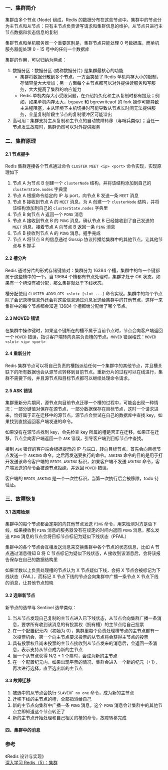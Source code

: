 ### 一、集群简介

集群由多个节点 (Node) 组成，Redis 的数据分布在这些节点中。集群中的节点分为主节点和从节点：只有主节点负责读写请求和集群信息的维护，从节点只进行主节点数据和状态信息的复制

集群节点和单机服务器一个重要区别是，集群节点只能处理 0 号数据库，而单机服务器能处理 0 - 15 号中的任何一个数据库

集群的作用，可以归纳为两点：

 1. 数据分区：数据分区 (或称数据分片) 是集群最核心的功能
     - 集群将数据分散到多个节点，一方面突破了 Redis 单机内存大小的限制，存储容量大大增加；另一方面每个主节点都可以对外提供读服务和写服务，大大提高了集群的响应能力
     - Redis 单机内存大小受限问题，在介绍持久化和主从复制时都有提及；例如，如果单机内存太大，bgsave 和 bgrewriteaof 的 fork 操作可能导致主进程阻塞，主从环境下主机切换时可能导致从节点长时间无法提供服务，全量复制阶段主节点的复制缓冲区可能溢出
 2. 高可用：集群支持主从复制和主节点的自动故障转移（与哨兵类似）；当任一节点发生故障时，集群仍然可以对外提供服务

### 二、集群原理

#### 2.1 节点握手

Redis 集群连接各个节点通过命令 `CLUSTER MEET <ip> <port>` 命令实现，实现原理如下
 
 1. 节点 A 为节点 B 创建一个 `clusterNode` 结构，并将该结构添加到自己的 `clusterState.nodes` 字典里
 2. 节点 A 根据命令给定的 IP 与 port，向节点 B 发送一条 `MEET` 消息
 3. 节点 B 接收到节点 A 的 `MEET` 消息，为 A 创建一个 `clusterNode` 结构，并将该结构添加到自己的 `clusterState.nodes` 字典里
 4. 节点 B 向节点 A 返回一个 `PONG` 消息
 5. 节点 A 接收到节点 B 的 `PONG` 消息，确认节点 B 已经接收到了自己发送的 `MEET` 消息，接着节点 A 向节点 B 返回一条 `PING` 消息
 6. 节点 B 接收到节点 A 的 `PING` 消息，握手完成
 7. 节点 A 将节点 B 的信息通过 Gossip 协议传播给集群中的其他节点，让其他节点与 B 握手

#### 2.2 槽分片

Redis 通过分片的形式存储键值对：集群分为 16384 个槽，集群中的每一个键都属于这些槽中的一个。当 13684 个槽都有节点处理时，集群才处于 OK 状态，如果有一个槽没有被分配，那么集群就处于下线状态。

槽分配使用 `CLUSTER ADDSLOTS <slot> [slot ...]` 命令实现。集群中的每个节点除了会记录槽信息外还会将这些信息通过消息发送给集群中的其他节点，这样一来集群中的每个节点都会知道 13684 个槽都给分配给了哪个节点。

#### 2.3 MOVED 错误

在集群中操作键时，如果这个键所在的槽不属于当前节点时，节点会向客户端返回一个 `MOVED` 错误，指引客户端转向真实负责槽的节点。`MOVED` 错误格式：`MOVED <slot> <ip> <port>`

#### 2.4 重新分片

Redis 集群节点可以将自己负责的槽指派给任何一个集群中的其他节点，并且槽关联下的所有数据也会从源节点转移到目前节点。重新分片的过程可以在线进行，集群不需要下线，并且源节点和目标节点都可以继续处理命令请求。

#### 2.5 ASK 错误

集群重新分片期间，源节点向目前节点迁移一个槽的过程中，可能会出现一种情况：一部分键值对保存在源节点，一部分数据保存在目标节点，这时一个请求进来，恰好属于正在迁移中的源节点，源节点会尝试在自己的数据库中查找 key，如果找到直接返回客户端发送的命令。

如果没有在源节点找到 key，会先检查 key 所属的槽是否正在迁移，如果正在迁移，节点会向客户端返回一个 `ASK` 错误，引导客户端到目标节点中查找。

接到 `ASK` 错误的客户端会根据提示的 IP 与端口，转向目标节点，首先会向目标节点发送一个 `ASKING` 命令，之后再发送要执行的命令。`ASKING` 命令的目的是用于打开发送该命令客户端的	 `REDIS_ASKING` 标识，如果客户端不发送 `ASKING` 命令，客户端发送的命令会被源节点拒绝，并返回 `MOVED` 错误。

客户端的 `REDIS_ASKING` 是一个一次性标识，当第一次执行后会被移除，todo 待验证。

### 三、故障恢复

#### 3.1 故障检测

集群中的每个节点都会定期的向其他节点发送 `PING` 命令，用来检测对方是否下线，如果接收到 `PING` 消息的服务器没有在规定的时间内返回 `PONG` 消息，那么发送 `PING` 消息的节点会将目标节点标记为疑似下线状态（PFAIL）

集群中的各个节点会互相发送消息来交换集群中各个节点的状态信息，比如 A 节点通过消息得知 B 将 C 节点标记为疑似下线状态，A 接收到该消息后，会将该报告保存在自己的数据结构里

如果半数以上负责处理槽的节点认为 X 节点疑似下线，会把 X 节点会被标记为下线状态（FAIL），而标记 X 节点下线的节点会向集群中广播一条节点 X 节点下线的消息，让其他节点知晓

#### 3.2 选举新节点

新节点的选举与 Sentinel 选举类似：

 1. 当从节点发现自己复制的主节点进入已下线状态，从节点会向集群广播一条消息，要求所有收到该消息的有投票权（拥有槽）的主节点给自己投票
 2. 在一个配置纪元内（初始为 0），集群里每个负责处理槽节点的主节点都有一次投票机会，第一个向主节点要求投票的从节点将会获得主节点的投票
 3. 具有投票权且尚未投票的主节点接收到从节点发来的消息后，会返回一条消息，表示支持从节点成为新的主节点
 4. 当一个从节点获得 N/2 + 1 个票时，会成为新的主节点
 5. 在一个配置纪元内，如果出现平票的情况，集群会进入一个新的纪元（+1），再次进行选择，直至选出新的主节点

#### 3.3 故障迁移

 1. 被选中的从节点会执行 `SLAVEOF no one` 命令，成为新的主节点
 2. 迁移下线的主节点的槽，全部指派给自己
 3. 新的主节点向集群中广播一条 `PONG` 消息，这个 `PONG` 消息会让集群中的其他节点立即知道这个节点转正了
 4. 新的主节点开始处理和自己相关的槽的命令，故障转移完成

#### 四、集群中的消息


### 参考

《Redis 设计与实现》 <br>
[深入学习 Redis（5）：集群 ](https://www.cnblogs.com/kismetv/p/9853040.html) <br>